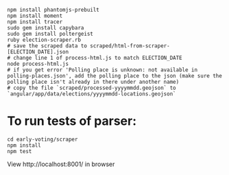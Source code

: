     npm install phantomjs-prebuilt
    npm install moment
    npm install tracer
    sudo gem install capybara
    sudo gem install poltergeist
    ruby election-scraper.rb
    # save the scraped data to scraped/html-from-scraper-[ELECTION_DATE].json
    # change line 1 of process-html.js to match ELECTION_DATE
    node process-html.js
    # if you get error 'Polling place is unknown: not available in polling-places.json', add the polling place to the json (make sure the polling place isn't already in there under another name)
    # copy the file `scraped/processed-yyyymmdd.geojson` to `angular/app/data/elections/yyyymmdd-locations.geojson`


# To run tests of parser:
    cd early-voting/scraper
    npm install
    npm test

View http://localhost:8001/ in browser
